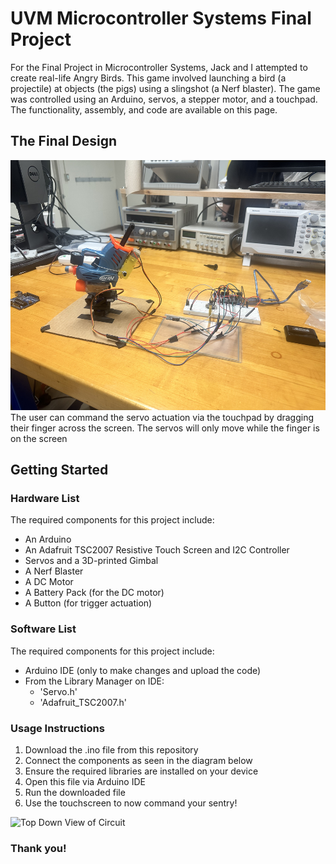 # UVM Microcontroller Systems Final Project
For the Final Project in Microcontroller Systems, Jack and I attempted to create real-life Angry Birds. This game involved launching a bird (a projectile) at objects (the pigs) using a slingshot (a Nerf blaster). The game was controlled using an Arduino, servos, a stepper motor, and a touchpad. The functionality, assembly, and code are available on this page.


## The Final Design
<img src="IMG_9239.jpg" alt="Final Angry Birds Design" width="600" height="400">
The user can command the servo actuation via the touchpad by dragging their finger across the screen. The servos will only move while the finger is on the screen 

## Getting Started
### Hardware List
The required components for this project include:
-  An Arduino
-  An Adafruit TSC2007 Resistive Touch Screen and I2C Controller
-  Servos and a 3D-printed Gimbal
-  A Nerf Blaster
-  A DC Motor
-  A Battery Pack (for the DC motor)
-  A Button (for trigger actuation)

### Software List
The required components for this project include:
-  Arduino IDE (only to make changes and upload the code)
-  From the Library Manager on IDE:
   -  'Servo.h'
   -  'Adafruit_TSC2007.h'

### Usage Instructions
1. Download the .ino file from this repository
2. Connect the components as seen in the diagram below
3. Ensure the required libraries are installed on your device
4. Open this file via Arduino IDE
5. Run the downloaded file
6. Use the touchscreen to now command your sentry!
<img src="IMG_7956.jpg" alt="Top Down View of Circuit" width="600" height="400">

### Thank you!


